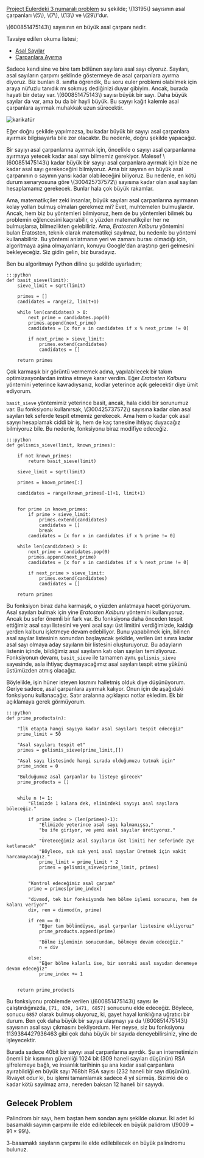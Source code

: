 <!--
.. title: (Euler 3) Asal Çarpanlara Ayırma
.. slug: euler-3
.. date: 2018/07/21 00:21:00
.. tags: 
.. description: Büyük bir sayıyı etkin bir biçimde asal çarpanlara ayıracağız.
.. has_math: yes
-->

[Project Eulerdeki 3 numaralı problem](https://projecteuler.net/problem=3) şu şekilde; \\(13195\\) sayısının asal çarpanları \\(5\\), \\(7\\), \\(13\\) ve \\(29\\)'dur.

\\(600851475143\\) sayısının en büyük asal çarpanı nedir. <!-- TEASER_END -->

Tavsiye edilen okuma listesi;

 * [Asal Sayılar](https://www.dersimis.com/8-sinif-carpanlar-ve-katlar/8-sinif-carpanlar-ve-katlar-konu-anlatimi/1245-8-sinif-asal-sayilar-ve-aralarinda-asal-sayilar-konu-anlatimi.html)
 * [Çarpanlara Ayırma](https://www.dersimis.com/8-sinif-carpanlar-ve-katlar/8-sinif-carpanlar-ve-katlar-konu-anlatimi/1246-8-sinif-pozitif-sayinin-asal-carpanlari-konu-anlatimi.html)
 
Sadece kendisine ve bire tam bölünen sayılara asal sayı diyoruz. Sayıları, asal sayıların çarpımı
şeklinde göstermeye de asal çarpanlara ayırma diyoruz. Biz bunları 8. sınıfta öğrendik, Bu soru euler problemi
olabilmek için araya nüfuzlu tanıdık mı sokmuş dediğinizi duyar gibiyim. Ancak, burada hayati bir detay var. \\(600851475143\\) sayısı
büyük bir sayı. Daha büyük sayılar da var, ama bu da bir hayli büyük. Bu sayıyı kağıt kalemle asal çarpanlara ayırmak muhakkak
uzun sürecektir.

![karikatür](/images/20180720_230445.png)

Eğer doğru şekilde yapılmazsa, bu kadar büyük bir sayıyı asal çarpanlara ayırmak bilgisayarla bile zor olacaktır. Bu nedenle,
doğru şekilde yapacağız.

Bir sayıyı asal çarpanlarına ayırmak için, öncelikle o sayıyı asal çarpanlarına ayırmaya yetecek kadar asal sayı bilmemiz gerekiyor.
Malesef \\(600851475143\\) kadar büyük bir sayıyı asal çarpanlara ayırmak için bize ne kadar asal sayı gerekeceğini bilmiyoruz.
Ama bir sayının en büyük asal çarpanının o sayının yarısı kadar olabileceğini biliyoruz. Bu nedenle, en kötü durum senaryosuna
göre \\(300425737572\\) sayısına kadar olan asal sayıları hesaplamamız gerekecek. Bunlar hala çok büyük rakamlar.

Ama, matematikçiler zeki insanlar, büyük sayıları asal çarpanlarına ayırmanın kolay yolları bulmuş olmaları gerekmez mi? Evet,
muhtemelen bulmuşlardır. Ancak, hem biz bu yöntemleri bilmiyoruz, hem de bu yöntemleri bilmek bu problemin eğlencesini kaçırabilir,
o yüzden matematikçiler her ne bulmuşlarsa, bilmezlikten gelebiliriz. Ama, _Eratosten Kalburu_ yöntemini bulan Eratosten, teknik
olarak matematikçi sayılmaz, bu nedenle bu yöntemi kullanabiliriz. Bu yöntemi anlatmanın yeri ve zamanı burası olmadığı için,
algoritmaya aşina olmayanların, konuyu Google'dan araştırıp geri gelmesini bekleyeceğiz. Siz gidin gelin, biz buradayız.

Ben bu algoritmayı Python diline şu şekilde uyarladım;

    :::python
    def basit_sieve(limit):
        sieve_limit = sqrt(limit)
        
        primes = []
        candidates = range(2, limit+1)
        
        while len(candidates) > 0:
            next_prime = candidates.pop(0)
            primes.append(next_prime)
            candidates = [x for x in candidates if x % next_prime != 0]
            
            if next_prime > sieve_limit:
                primes.extend(candidates)
                candidates = []
         
        return primes

Çok karmaşık bir görüntü vermemek adına, yapılabilecek bir takım optimizasyonlardan imtina etmeye karar verdim. Eğer
_Eratosten Kalburu_ yöntemini yeterince kavradıysanız, kodlar yeterince açık gelecektir diye ümit ediyorum.

`basit_sieve` yöntemimiz yeterince basit, ancak, hala ciddi bir sorunumuz var. Bu fonksiyonu kullanırsak, \\(300425737572\\)
sayısına kadar olan asal sayıları tek seferde tespit etmemiz gerekecek. Ama hem o kadar çok asal sayıyı hesaplamak ciddi bir iş,
hem de kaç tanesine ihtiyaç duyacağız bilmiyoruz bile. Bu nedenle, fonksiyonu biraz modifiye edeceğiz.

    :::python
    def gelismis_sieve(limit, known_primes):

        if not known_primes:
            return basit_sieve(limit)
            
        sieve_limit = sqrt(limit)
        
        primes = known_primes[:]
        
        candidates = range(known_primes[-1]+1, limit+1)
        
        
        for prime in known_primes:
            if prime > sieve_limit:
                primes.extend(candidates)
                candidates = []
                break
            candidates = [x for x in candidates if x % prime != 0]
            
        while len(candidates) > 0:
            next_prime = candidates.pop(0)
            primes.append(next_prime)
            candidates = [x for x in candidates if x % next_prime != 0]
            
            if next_prime > sieve_limit:
                primes.extend(candidates)
                candidates = []
                
        return primes
        
Bu fonksiyon biraz daha karmaşık, o yüzden anlatmaya hacet görüyorum. Asal sayıları bulmak için yine _Eratosten Kalburu_
yöntemini kullanıyoruz. Ancak bu sefer önemli bir fark var. Bu fonksiyona daha önceden tespit ettiğimiz asal sayı listesini ve
yeni asal sayı üst limitini verdiğimizde, kaldığı yerden kalburu işletmeye devam edebiliyor. Bunu yapabilmek için, bilinen
asal sayılar listesinin sonundan başlayacak şekilde, verilen üst sınıra kadar asal sayı olmaya aday sayıların bir listesini
oluşturuyoruz. Bu adayların listenin içinde, bildiğimiz asal sayıların katı olan sayıları temizliyoruz. Fonksiyonun devamı,
`basit_sieve` ile tamamen aynı. `gelismis_sieve` sayesinde, asla ihtiyaç duymayacağımız asal sayıları tespit etme yükünü üstümüzden atmış olacağız.

Böylelikle, işin hüner isteyen kısmını halletmiş olduk diye düşünüyorum. Geriye sadece, asal çarpanlara ayırmak kalıyor.
Onun için de aşağıdaki fonksiyonu kullanacağız. Satır aralarına açıklayıcı notlar ekledim. Ek bir açıklamaya gerek görmüyorum.

    :::python
    def prime_products(n):
        
        "İlk etapta hangi sayıya kadar asal sayıları tespit edeceğiz"
        prime_limit = 50
        
        "Asal sayıları tespit et"
        primes = gelismis_sieve(prime_limit,[])
        
        "Asal sayı listesinde hangi sırada olduğumuzu tutmak için"
        prime_index = 0
        
        "Bulduğumuz asal çarpanlar bu listeye girecek"
        prime_products = []
        
        
        while n != 1:
            "Elimizde 1 kalana dek, elimizdeki sayıyı asal sayılara böleceğiz."
            
            if prime_index > (len(primes)-1):
                "Elimizde yeterince asal sayı kalmamışsa,"
                "bu ife giriyor, ve yeni asal sayılar üretiyoruz."
                
                "Üreteceğimiz asal sayıların üst limiti her seferinde 2ye katlanacak"
                "Böylece, sık sık yeni asal sayılar üretmek için vakit harcamayacağız."
                prime_limit = prime_limit * 2
                primes = gelismis_sieve(prime_limit, primes)
              
            
            "Kontrol edeceğimiz asal çarpan"
            prime = primes[prime_index]
            
            "divmod, tek bir fonksiyonda hem bölme işlemi sonucunu, hem de kalanı veriyor"
            div, rem = divmod(n, prime)
            
            if rem == 0:
                "Eğer tam bölündüyse, asal çarpanlar listesine ekliyoruz"
                prime_products.append(prime)
                
                "Bölme işleminin sonucundan, bölmeye devam edeceğiz."
                n = div
            
            else:
                "Eğer bölme kalanlı ise, bir sonraki asal sayıdan denemeye devam edeceğiz"
                prime_index += 1
            
            
        return prime_products

Bu fonksiyonu problemde verilen \\(600851475143\\) sayısı ile çalıştırdığınızda, `[71, 839, 1471, 6857]` sonucunu elde edeceğiz.
Böylece, sonucu `6857` olarak bulmuş oluyoruz, ki, gayet hayal kırıklığına uğratıcı bir durum. Ben çok daha büyük bir sayıya
ulaşmayı ya da  \\(600851475143\\) sayısının asal sayı çıkmasını bekliyordum. Her neyse, siz bu fonksiyonu 1139384427936463 gibi
çok daha büyük bir sayıda deneyebilirsiniz, yine de işleyecektir.

Burada sadece 40bit bir sayıyı asal çarpanlarına ayırdık. Şu an internetimizin önemli bir kısmının güvenliği
1024 bit (309 haneli sayıları düşünün) RSA şifrelemeye bağlı, ve insanlık tarihinin şu ana kadar asal çarpanlara
ayırabildiği en büyük sayı 768bit RSA sayısı (232 haneli bir sayı düşünün). Rivayet odur ki, bu işlemi tamamlamak
sadece 4 yıl sürmüş. Bizimki de o kadar kötü sayılmaz ama, nereden baksan 12 haneli bir sayıydı.

## Gelecek Problem

Palindrom bir sayı, hem baştan hem sondan aynı şekilde okunur. İki adet iki basamaklı sayının çarpımı ile elde edilebilecek en büyük palidrom \\(9009 = 91 × 99\\).

3-basamaklı sayıların çarpımı ile elde edilebilecek en büyük palindromu bulunuz.